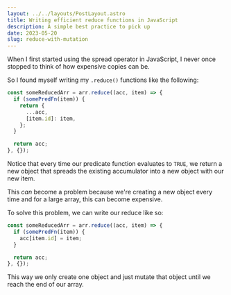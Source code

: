 ```yaml
---
layout: ../../layouts/PostLayout.astro
title: Writing efficient reduce functions in JavaScript
description: A simple best practice to pick up
date: 2023-05-20
slug: reduce-with-mutation
---
```


When I first started using the spread operator in JavaScript,
I never once stopped to think of how expensive copies can be.

So I found myself writing my `.reduce()` functions like the following:

```js
const someReducedArr = arr.reduce((acc, item) => {
  if (somePredFn(item)) {
    return {
      ...acc,
      [item.id]: item,
    };
  }

  return acc;
}, {});
```

Notice that every time our predicate function evaluates to `TRUE`, we return a new object that
spreads the existing accumulator into a new object with our new item.

This _can_ become a problem because we're creating a new object every time and for a large array, this can
become expensive.

To solve this problem, we can write our reduce like so:

```js
const someReducedArr = arr.reduce((acc, item) => {
  if (somePredFn(item)) {
    acc[item.id] = item;
  }

  return acc;
}, {});
```

This way we only create one object and just mutate that object until we reach the end of our array.
